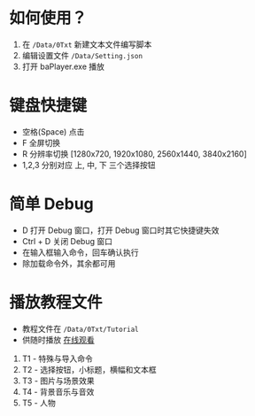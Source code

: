 # 如何使用？

1. 在 `/Data/0Txt` 新建文本文件编写脚本
2. 编辑设置文件 `/Data/Setting.json`
3. 打开 baPlayer.exe 播放

# 键盘快捷键

- 空格(Space) 点击
- F 全屏切换
- R 分辨率切换 [1280x720, 1920x1080, 2560x1440, 3840x2160]
- 1,2,3 分别对应 上, 中, 下 三个选择按钮

# 简单 Debug

- D 打开 Debug 窗口，打开 Debug 窗口时其它快捷键失效
- Ctrl + D 关闭 Debug 窗口
- 在输入框输入命令，回车确认执行
- 除加载命令外，其余都可用

# 播放教程文件

- 教程文件在 `/Data/0Txt/Tutorial`
- 供随时播放 [在线观看](https://www.bilibili.com/video/BV1c14y1J7aj)

1. T1 - 特殊与导入命令
2. T2 - 选择按钮，小标题，横幅和文本框
3. T3 - 图片与场景效果
4. T4 - 背景音乐与音效
5. T5 - 人物
